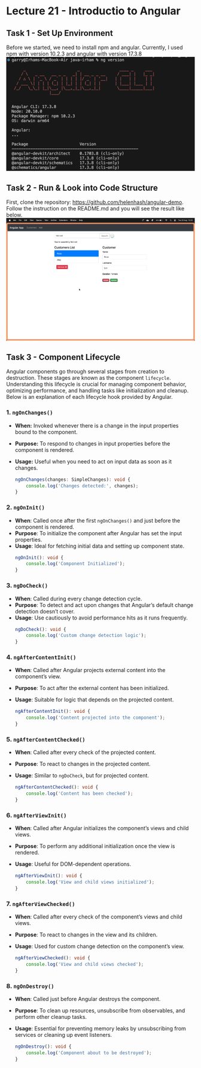 # Lecture 21 - Introductio to Angular

## Task 1 - Set Up Environment
Before we started, we need to install npm and angular. Currently, I used npm with version 10.2.3 and angular with version 17.3.8
![img](img/version.png)

## Task 2 - Run & Look into Code Structure
First, clone the repository: https://github.com/helenhash/angular-demo. Follow the instruction on the README.md and you will see the result like below.
![demo](img/demo.png)

## Task 3 - Component Lifecycle
Angular components go through several stages from creation to destruction. These stages are known as the component `lifecycle`. Understanding this lifecycle is crucial for managing component behavior, optimizing performance, and handling tasks like initialization and cleanup. Below is an explanation of each lifecycle hook provided by Angular.

### 1. **`ngOnChanges()`**

- **When:** Invoked whenever there is a change in the input properties bound to the component.
- **Purpose:** To respond to changes in input properties before the component is rendered.
- **Usage:** Useful when you need to act on input data as soon as it changes.
  
    ```typescript
    ngOnChanges(changes: SimpleChanges): void {
        console.log('Changes detected:', changes);
    }
    ```

### 2. `ngOnInit()`
- **When**: Called once after the first `ngOnChanges()` and just before the component is rendered.
- **Purpose**: To initialize the component after Angular has set the input properties.
- **Usage**: Ideal for fetching initial data and setting up component state.
    ```typescript
    ngOnInit(): void {
        console.log('Component Initialized');
    }
    ```


### 3. `ngDoCheck()`
- **When**: Called during every change detection cycle.
- **Purpose**: To detect and act upon changes that Angular’s default change detection doesn’t cover.
- **Usage**: Use cautiously to avoid performance hits as it runs frequently.
    ```typescript
    ngDoCheck(): void {
        console.log('Custom change detection logic');
    }
    ```

### 4. `ngAfterContentInit()`
- **When**: Called after Angular projects external content into the component’s view.
- **Purpose**: To act after the external content has been initialized.
- **Usage**: Suitable for logic that depends on the projected content.

    ```typescript
    ngAfterContentInit(): void {
        console.log('Content projected into the component');
    }
    ```

### 5. `ngAfterContentChecked()`
- **When**: Called after every check of the projected content.
- **Purpose**: To react to changes in the projected content.
- **Usage**: Similar to `ngDoCheck`, but for projected content.

    ```typescript
    ngAfterContentChecked(): void {
        console.log('Content has been checked');
    }
    ```

### 6. `ngAfterViewInit()`
- **When**: Called after Angular initializes the component’s views and child views.
- **Purpose**: To perform any additional initialization once the view is rendered.
- **Usage**: Useful for DOM-dependent operations.

    ```typescript
    ngAfterViewInit(): void {
        console.log('View and child views initialized');
    }
    ```

### 7. `ngAfterViewChecked()`
- **When**: Called after every check of the component’s views and child views.
- **Purpose**: To react to changes in the view and its children.
- **Usage**: Used for custom change detection on the component’s view.

    ```typescript
    ngAfterViewChecked(): void {
        console.log('View and child views checked');
    }
    ```

### 8. `ngOnDestroy()`
- **When**: Called just before Angular destroys the component.
- **Purpose**: To clean up resources, unsubscribe from observables, and perform other cleanup tasks.
- **Usage**: Essential for preventing memory leaks by unsubscribing from services or cleaning up event listeners.

    ```typescript
    ngOnDestroy(): void {
        console.log('Component about to be destroyed');
    }
    ```

